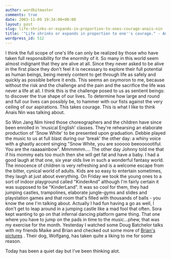 ```yaml
---
author: wordbitmaster
comments: true
date: 2003-11-09 19:34:00+00:00
layout: post
slug: life-shrinks-or-expands-in-proportion-to-ones-courage-anais-nin
title: '"Life shrinks or expands in proportion to one''s courage." - Anais Nin'
wordpress_id: 512
---
```


I think the full scope of one's life can only be realized by those who have taken full responsibility for the enormity of it. So many in this world seem almost indignant that they are alive at all. Since they never asked to be alive in the first place they don't feel it is necessary to explore their full potential as human beings, being merely content to get through life as safely and quickly as possible before it ends. This seems an oxymoron to me, because without the risk and the challenge and the pain and the sacrifice the life was never a life at all. I think this is the challenge posed to us as sentient beings: to discover the true shape of our lives. To determine how large and round and full our lives can possibly be, to hammer with our fists against the very ceiling of our aspirations. This takes courage. This is what I like to think Anais Nin was talking about. 

So Won Jang Nim hired those choreographers and the children have since been enrolled in 'musical English' classes. They're rehearsing an elaborate production of 'Snow White' to be presented upon graduation. Debbie played the music to us at full blast during our 'break' the other day:  a whiny voice with a ghastly accent singing "Snow White, you are sooooo beeoooootiful. You are the raaaaainbow". Mmmmmm....
The other day Johnny told me that if his mommy eats too much then she will get fat and have a baby. I had a good laugh at that one, six year olds live in such a wonderful fantasy world. The innocence of children is very refreshing and is a welcome escape from the bitter, cynical world of adults. Kids are so easy to entertain sometimes, they laugh at just about everything.
On Friday we took the young ones to a sort of indoor playground called "KinderAnd" although I'm fairly certain it was supposed to be "KinderLand". It was so cool for them, they had jumping castles, trampolines, elaborate jungle-gyms and slides and playstation games and that room that's filled with thousands of balls - you know the one I'm talking about. Actually I had fun having a go as well, I don't get to leap around in a jumping castle like a mad fool that often. Sora kept wanting to go on that infernal dancing platform game thing. That one where you have to jump on the pads in time to the music...phew, that was my exercise for the month. 
Yesterday I watched some Doug Batchelor talks with my friends Maike and Brian and checked out some more of [Brian's pictures](http://community.webshots.com/user/maikebrian) . Their dog, Wolfgang, has taken quite a liking to me for some reason.

Today has been a quiet day but I've been thinking alot.
